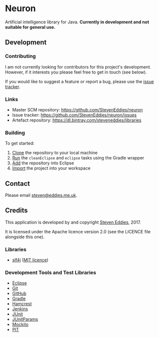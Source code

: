 # Neuron

Artificial intelligence library for Java. **Currently in development and not suitable for general use.**



## Development

### Contributing

I am not currently looking for contributors for this project's development. However, if it interests you please feel free to get in touch (see below).

If you would like to suggest a feature or report a bug, please use the [issue tracker](https://github.com/StevenEddies/neuron/issues).


### Links

 * Master SCM repository: https://github.com/StevenEddies/neuron
 * Issue tracker: https://github.com/StevenEddies/neuron/issues
 * Artefact repository: https://dl.bintray.com/steveneddies/libraries


### Building

To get started:
 1. [Clone](https://help.github.com/articles/cloning-a-repository/) the repository to your local machine
 2. [Run](https://docs.gradle.org/current/userguide/gradle_wrapper.html#using_wrapper_scripts) the `cleanEclipse` and `eclipse` tasks using the Gradle wrapper
 3. [Add](https://wiki.eclipse.org/EGit/User_Guide#Adding_a_Repository) the repository into Eclipse
 4. [Import](https://wiki.eclipse.org/EGit/User_Guide#Importing_projects) the project into your workspace



## Contact

Please email [steven@eddies.me.uk](mailto:steven@eddies.me.uk).



## Credits

This application is developed by and copyright [Steven Eddies](http://www.eddies.me.uk), 2017.

It is licensed under the Apache licence version 2.0 (see the LICENCE file alongside this one).


### Libraries

 * [slf4j](http://www.slf4j.org/) ([MIT licence](http://www.slf4j.org/license.html))


### Development Tools and Test Libraries

 * [Eclipse](http://www.eclipse.org/)
 * [Git](https://git-scm.com/)
 * [GitHub](https://github.com/)
 * [Gradle](https://gradle.org/)
 * [Hamcrest](http://hamcrest.org/JavaHamcrest/)
 * [Jenkins](https://jenkins.io/)
 * [JUnit](http://junit.org/junit4/)
 * [JUnitParams](https://github.com/Pragmatists/JUnitParams)
 * [Mockito](http://mockito.org/)
 * [PIT](http://pitest.org/)
